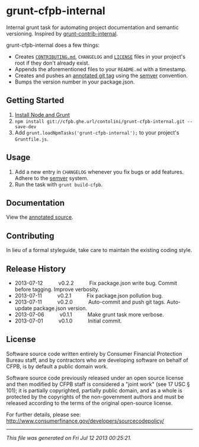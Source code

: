 # grunt-cfpb-internal

Internal grunt task for automating project documentation and semantic versioning. Inspired by [grunt-contrib-internal](https://github.com/gruntjs/grunt-contrib-internal).

grunt-cfpb-internal does a few things:
* Creates [`CONTRIBUTING.md`](https://github.com/blog/1184-contributing-guidelines), `CHANGELOG` and [`LICENSE`](http://www.oss-watch.ac.uk/resources/opensourceyourcode#applying-the-licence) files in your project's root if they don't already exist.
* Appends the aforementioned files to your `README.md` with a timestamp.
* Creates and pushes an [annotated git tag](http://git-scm.com/book/en/Git-Basics-Tagging#Annotated-Tags) using the [semver](http://semver.org/) convention.
* Bumps the version number in your package.json.

## Getting Started

1. [Install Node and Grunt](https://cfpb.ghe.url/contolini/grunt-init-cfpb#prerequisites)
1. `npm install git://cfpb.ghe.url/contolini/grunt-cfpb-internal.git --save-dev`
1. Add `grunt.loadNpmTasks('grunt-cfpb-internal');` to your project's `Gruntfile.js`.

## Usage

1. Add a new entry in `CHANGELOG` whenever you fix bugs or add features. Adhere to the [semver](http://semver.org/) system.
1. Run the task with `grunt build-cfpb`.

## Documentation

View the [annotated source](https://cfpb.ghe.url/pages/contolini/grunt-cfpb-internal/docs/build-cfpb.html).

## Contributing

In lieu of a formal styleguide, take care to maintain the existing coding style.

## Release History

 * 2013-07-12   v0.2.2   Fix package.json write bug. Commit before tagging. Improve verbosity.
 * 2013-07-11   v0.2.1   Fix package.json pollution bug.
 * 2013-07-11   v0.2.0   Auto-commit and push git tags. Auto-update package.json version.
 * 2013-07-06   v0.1.1   Make grunt task more verbose.
 * 2013-07-01   v0.1.0   Initial commit.

## License

Software source code written entirely by Consumer Financial Protection Bureau staff, and by contractors who are developing software on behalf of CFPB, is by default a public domain work.

Software source code previously released under an open source license and then modified by CFPB staff is considered a "joint work" (see 17 USC § 101); it is partially copyrighted, partially public domain, and as a whole is protected by the copyrights of the non-government authors and must be released according to the terms of the original open-source license.

For further details, please see: http://www.consumerfinance.gov/developers/sourcecodepolicy/

---

*This file was generated on Fri Jul 12 2013 00:25:21.*
